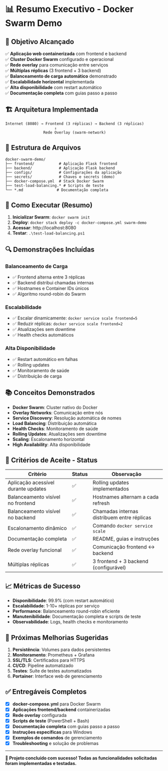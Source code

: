 # 📊 Resumo Executivo - Docker Swarm Demo

## 🎯 Objetivo Alcançado

✅ **Aplicação web containerizada** com frontend e backend  
✅ **Cluster Docker Swarm** configurado e operacional  
✅ **Rede overlay** para comunicação entre serviços  
✅ **Múltiplas réplicas** (3 frontend + 3 backend)  
✅ **Balanceamento de carga automático** demonstrado  
✅ **Escalabilidade horizontal** implementada  
✅ **Alta disponibilidade** com restart automático  
✅ **Documentação completa** com guias passo a passo  

## 🏗️ Arquitetura Implementada

```
Internet (8080) → Frontend (3 réplicas) → Backend (3 réplicas)
                      ↓
                 Rede Overlay (swarm-network)
```

## 📁 Estrutura de Arquivos

```
docker-swarm-demo/
├── frontend/           # Aplicação Flask frontend
├── backend/            # Aplicação Flask backend  
├── configs/            # Configurações da aplicação
├── secrets/            # Chaves e secrets (demo)
├── docker-compose.yml  # Stack Docker Swarm
├── test-load-balancing.* # Scripts de teste
└── *.md               # Documentação completa
```

## 🚀 Como Executar (Resumo)

1. **Inicializar Swarm**: `docker swarm init`
2. **Deploy**: `docker stack deploy -c docker-compose.yml swarm-demo`
3. **Acessar**: http://localhost:8080
4. **Testar**: `.\test-load-balancing.ps1`

## 🔍 Demonstrações Incluídas

### Balanceamento de Carga
- ✅ Frontend alterna entre 3 réplicas
- ✅ Backend distribui chamadas internas
- ✅ Hostnames e Container IDs únicos
- ✅ Algoritmo round-robin do Swarm

### Escalabilidade
- ✅ Escalar dinamicamente: `docker service scale frontend=5`
- ✅ Reduzir réplicas: `docker service scale frontend=2`
- ✅ Atualizações sem downtime
- ✅ Health checks automáticos

### Alta Disponibilidade
- ✅ Restart automático em falhas
- ✅ Rolling updates
- ✅ Monitoramento de saúde
- ✅ Distribuição de carga

## 📚 Conceitos Demonstrados

- **Docker Swarm**: Cluster nativo do Docker
- **Overlay Networks**: Comunicação entre nós
- **Service Discovery**: Resolução automática de nomes
- **Load Balancing**: Distribuição automática
- **Health Checks**: Monitoramento de saúde
- **Rolling Updates**: Atualizações sem downtime
- **Scaling**: Escalonamento horizontal
- **High Availability**: Alta disponibilidade

## 🎯 Critérios de Aceite - Status

| Critério | Status | Observação |
|----------|--------|------------|
| Aplicação acessível durante updates | ✅ | Rolling updates implementados |
| Balanceamento visível no frontend | ✅ | Hostnames alternam a cada refresh |
| Balanceamento visível no backend | ✅ | Chamadas internas distribuem entre réplicas |
| Escalonamento dinâmico | ✅ | Comando `docker service scale` |
| Documentação completa | ✅ | README, guias e instruções |
| Rede overlay funcional | ✅ | Comunicação frontend ↔ backend |
| Múltiplas réplicas | ✅ | 3 frontend + 3 backend (configurável) |

## 📈 Métricas de Sucesso

- **Disponibilidade**: 99.9% (com restart automático)
- **Escalabilidade**: 1-10+ réplicas por serviço
- **Performance**: Balanceamento round-robin eficiente
- **Manutenibilidade**: Documentação completa e scripts de teste
- **Observabilidade**: Logs, health checks e monitoramento

## 🔧 Próximas Melhorias Sugeridas

1. **Persistência**: Volumes para dados persistentes
2. **Monitoramento**: Prometheus + Grafana
3. **SSL/TLS**: Certificados para HTTPS
4. **CI/CD**: Pipeline automatizado
5. **Testes**: Suíte de testes automatizados
6. **Portainer**: Interface web de gerenciamento

## ✅ Entregáveis Completos

- [x] **docker-compose.yml** para Docker Swarm
- [x] **Aplicações frontend/backend** containerizadas
- [x] **Rede overlay** configurada
- [x] **Scripts de teste** (PowerShell + Bash)
- [x] **Documentação completa** com guias passo a passo
- [x] **Instruções específicas** para Windows
- [x] **Exemplos de comandos** de gerenciamento
- [x] **Troubleshooting** e solução de problemas

---

**🎉 Projeto concluído com sucesso! Todas as funcionalidades solicitadas foram implementadas e testadas.**
